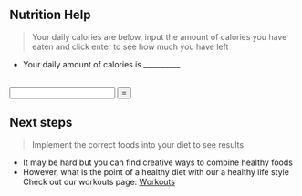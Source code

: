 ## Nutrition Help
> Your daily calories are below, input the amount of calories you have eaten and click enter to see how much you have left
- Your daily amount of calories is __________
<br>
   <input type="number" id="C2">
   <button onclick="calc()">=</button>
   <div id="result"></div>
 
 <script>
       function calc() {
           var a = Number(document.getElementById("C1").innerHTML);
           var b = Number(document.getElementById("C2").value);
           var result = a - b;
           document.getElementById("result").innerHTML = result;
       }
   </script>


## Next steps
> Implement the correct foods into your diet to see results
- It may be hard but you can find creative ways to combine healthy foods
- However, what is the point of a healthy diet with our a healthy life style Check out our workouts page:  [Workouts](https://jakewarren2414.github.io/dolphins2/workout)
<div style="padding: 150px;">
</div